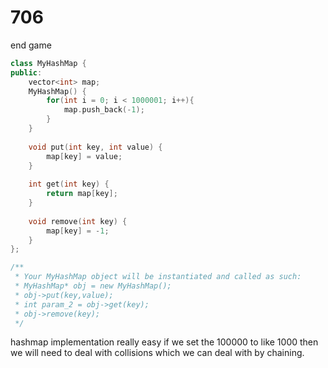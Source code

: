 # 706 

end game

```c++
class MyHashMap {
public:
    vector<int> map;
    MyHashMap() {
        for(int i = 0; i < 1000001; i++){
            map.push_back(-1);
        }
    }
    
    void put(int key, int value) {
        map[key] = value;
    }
    
    int get(int key) {
        return map[key];
    }
    
    void remove(int key) {
        map[key] = -1;
    }
};

/**
 * Your MyHashMap object will be instantiated and called as such:
 * MyHashMap* obj = new MyHashMap();
 * obj->put(key,value);
 * int param_2 = obj->get(key);
 * obj->remove(key);
 */
```

hashmap implementation really easy if we set the 100000 to like 1000 then we will need to deal with collisions which we can deal with by chaining.